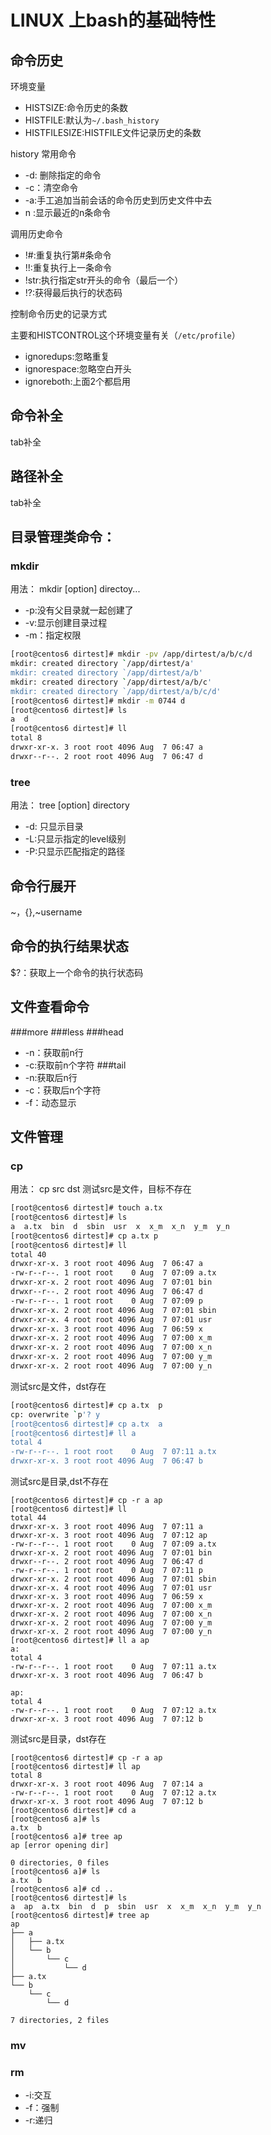 # LINUX 上bash的基础特性
## 命令历史
环境变量
* HISTSIZE:命令历史的条数
* HISTFILE:默认为`~/.bash_history`
* HISTFILESIZE:HISTFILE文件记录历史的条数

history 常用命令
* -d: 删除指定的命令
* -c：清空命令
* -a:手工追加当前会话的命令历史到历史文件中去
* n :显示最近的n条命令

调用历史命令
* !#:重复执行第#条命令
* !!:重复执行上一条命令
* !str:执行指定str开头的命令（最后一个）
* !?:获得最后执行的状态码

控制命令历史的记录方式

主要和HISTCONTROL这个环境变量有关（`/etc/profile`）
* ignoredups:忽略重复
* ignorespace:忽略空白开头
* ignoreboth:上面2个都启用

## 命令补全
tab补全
## 路径补全
tab补全

## 目录管理类命令： 

### mkdir
用法： mkdir [option] directoy...
* -p:没有父目录就一起创建了
* -v:显示创建目录过程
* -m：指定权限
```bash
[root@centos6 dirtest]# mkdir -pv /app/dirtest/a/b/c/d
mkdir: created directory `/app/dirtest/a'
mkdir: created directory `/app/dirtest/a/b'
mkdir: created directory `/app/dirtest/a/b/c'
mkdir: created directory `/app/dirtest/a/b/c/d'
[root@centos6 dirtest]# mkdir -m 0744 d
[root@centos6 dirtest]# ls
a  d
[root@centos6 dirtest]# ll
total 8
drwxr-xr-x. 3 root root 4096 Aug  7 06:47 a
drwxr--r--. 2 root root 4096 Aug  7 06:47 d

```
### tree
用法： tree [option] directory
* -d: 只显示目录
* -L:只显示指定的level级别
* -P:只显示匹配指定的路径

## 命令行展开
~，{},~username

## 命令的执行结果状态
$?：获取上一个命令的执行状态码

## 文件查看命令
###more
###less
###head
* -n：获取前n行
* -c:获取前n个字符
###tail
* -n:获取后n行
* -c：获取后n个字符
* -f：动态显示

## 文件管理
### cp
用法： cp src dst
测试src是文件，目标不存在
```bash
[root@centos6 dirtest]# touch a.tx
[root@centos6 dirtest]# ls
a  a.tx  bin  d  sbin  usr  x  x_m  x_n  y_m  y_n
[root@centos6 dirtest]# cp a.tx p
[root@centos6 dirtest]# ll
total 40
drwxr-xr-x. 3 root root 4096 Aug  7 06:47 a
-rw-r--r--. 1 root root    0 Aug  7 07:09 a.tx
drwxr-xr-x. 2 root root 4096 Aug  7 07:01 bin
drwxr--r--. 2 root root 4096 Aug  7 06:47 d
-rw-r--r--. 1 root root    0 Aug  7 07:09 p
drwxr-xr-x. 2 root root 4096 Aug  7 07:01 sbin
drwxr-xr-x. 4 root root 4096 Aug  7 07:01 usr
drwxr-xr-x. 3 root root 4096 Aug  7 06:59 x
drwxr-xr-x. 2 root root 4096 Aug  7 07:00 x_m
drwxr-xr-x. 2 root root 4096 Aug  7 07:00 x_n
drwxr-xr-x. 2 root root 4096 Aug  7 07:00 y_m
drwxr-xr-x. 2 root root 4096 Aug  7 07:00 y_n
```
测试src是文件，dst存在
```bash
[root@centos6 dirtest]# cp a.tx  p
cp: overwrite `p'? y
[root@centos6 dirtest]# cp a.tx  a
[root@centos6 dirtest]# ll a
total 4
-rw-r--r--. 1 root root    0 Aug  7 07:11 a.tx
drwxr-xr-x. 3 root root 4096 Aug  7 06:47 b
```
测试src是目录,dst不存在
```
[root@centos6 dirtest]# cp -r a ap
[root@centos6 dirtest]# ll
total 44
drwxr-xr-x. 3 root root 4096 Aug  7 07:11 a
drwxr-xr-x. 3 root root 4096 Aug  7 07:12 ap
-rw-r--r--. 1 root root    0 Aug  7 07:09 a.tx
drwxr-xr-x. 2 root root 4096 Aug  7 07:01 bin
drwxr--r--. 2 root root 4096 Aug  7 06:47 d
-rw-r--r--. 1 root root    0 Aug  7 07:11 p
drwxr-xr-x. 2 root root 4096 Aug  7 07:01 sbin
drwxr-xr-x. 4 root root 4096 Aug  7 07:01 usr
drwxr-xr-x. 3 root root 4096 Aug  7 06:59 x
drwxr-xr-x. 2 root root 4096 Aug  7 07:00 x_m
drwxr-xr-x. 2 root root 4096 Aug  7 07:00 x_n
drwxr-xr-x. 2 root root 4096 Aug  7 07:00 y_m
drwxr-xr-x. 2 root root 4096 Aug  7 07:00 y_n
[root@centos6 dirtest]# ll a ap
a:
total 4
-rw-r--r--. 1 root root    0 Aug  7 07:11 a.tx
drwxr-xr-x. 3 root root 4096 Aug  7 06:47 b

ap:
total 4
-rw-r--r--. 1 root root    0 Aug  7 07:12 a.tx
drwxr-xr-x. 3 root root 4096 Aug  7 07:12 b

```
测试src是目录，dst存在
```
[root@centos6 dirtest]# cp -r a ap
[root@centos6 dirtest]# ll ap
total 8
drwxr-xr-x. 3 root root 4096 Aug  7 07:14 a
-rw-r--r--. 1 root root    0 Aug  7 07:12 a.tx
drwxr-xr-x. 3 root root 4096 Aug  7 07:12 b
[root@centos6 dirtest]# cd a
[root@centos6 a]# ls
a.tx  b
[root@centos6 a]# tree ap
ap [error opening dir]

0 directories, 0 files
[root@centos6 a]# ls
a.tx  b
[root@centos6 a]# cd ..
[root@centos6 dirtest]# ls
a  ap  a.tx  bin  d  p  sbin  usr  x  x_m  x_n  y_m  y_n
[root@centos6 dirtest]# tree ap
ap
├── a
│   ├── a.tx
│   └── b
│       └── c
│           └── d
├── a.tx
└── b
    └── c
        └── d

7 directories, 2 files

```
### mv 
### rm 
* -i:交互
* -f：强制
* -r:递归
